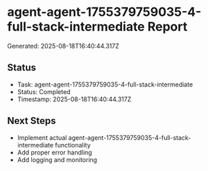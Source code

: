 # agent-agent-1755379759035-4-full-stack-intermediate Report

Generated: 2025-08-18T16:40:44.317Z

## Status
- Task: agent-agent-1755379759035-4-full-stack-intermediate
- Status: Completed
- Timestamp: 2025-08-18T16:40:44.317Z

## Next Steps
- Implement actual agent-agent-1755379759035-4-full-stack-intermediate functionality
- Add proper error handling
- Add logging and monitoring
